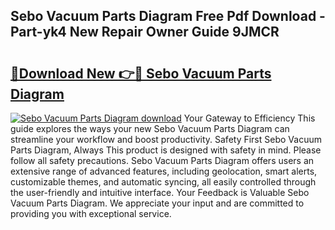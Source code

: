 ## Sebo Vacuum Parts Diagram Free Pdf Download - Part-yk4 New Repair Owner Guide 9JMCR

# <h2><a href="http://dfrisjn.blite.top/?on=Sebo+Vacuum+Parts+Diagram">🔗Download New 👉🔴 Sebo Vacuum Parts Diagram</a></h2>

[![Sebo Vacuum Parts Diagram download](https://i.imgur.com/lujVjoI.png)](http://dfrisjn.blite.top/?on=Sebo+Vacuum+Parts+Diagram)
Your Gateway to Efficiency This guide explores the ways your new Sebo Vacuum Parts Diagram can streamline your workflow and boost productivity. Safety First Sebo Vacuum Parts Diagram, Always This product is designed with safety in mind. Please follow all safety precautions. Sebo Vacuum Parts Diagram offers users an extensive range of advanced features, including geolocation, smart alerts, customizable themes, and automatic syncing, all easily controlled through the user-friendly and intuitive interface. Your Feedback is Valuable Sebo Vacuum Parts Diagram. We appreciate your input and are committed to providing you with exceptional service.
